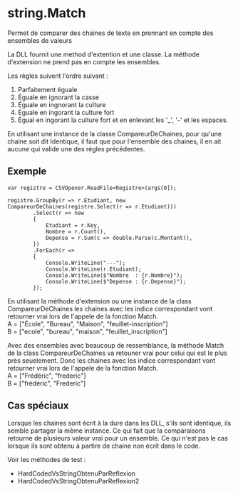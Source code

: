 # string.Match
Permet de comparer des chaines de texte en prennant en compte des ensembles de valeurs

La DLL fournit une method d'extention et une classe. La méthode d'extension ne prend pas en compte les ensembles.

Les règles suivent l'ordre suivant : 
1. Parfaitement éguale
2. Éguale en ignorant la casse
3. Éguale en ingnorant la culture
4. Éguale en ingorant la culture fort
5. Égual en ingorant la culture fort et en enlevant les '_', '-' et les espaces.

En utilisant une instance de la classe CompareurDeChaines, pour qu'une chaine soit dit Identique,
il faut que pour l'ensemble des chaines, il en ait aucune qui valide une des régles précédentes.

## Exemple
```
var registre = CSVOpener.ReadFile<Registre>(args[0]);
            
registre.GroupBy(r => r.Etudiant, new CompareurDeChaines(registre.Select(r => r.Etudiant)))
        .Select(r => new 
        {
            Etudiant = r.Key,
            Nombre = r.Count(),
            Depense = r.Sum(c => double.Parse(c.Montant)),
        })
        .ForEach(r =>
        {
            Console.WriteLine("---");
            Console.WriteLine(r.Etudiant);
            Console.WriteLine($"Nombre  : {r.Nombre}");
            Console.WriteLine($"Depense : {r.Depense}");
        });
```

En utilisant la méthode d'extension ou une instance de la class CompareurDeChaines les chaines
avec les indice correspondant vont retourner vrai lors de l'appele de la fonction Match.<br />
A = ["École", "Bureau", "Maison", "feuillet-inscription"]<br />
B = ["ecole", "bureau", "maison", "feuillet_inscription"]<br />

Avec des ensembles avec beaucoup de ressemblance, la méthode Match de la class CompareurDeChaines
va retouner vrai pour celui qui est le plus près seuelement.  Donc les chaines avec les indice 
correspondant vont retourner vrai lors de l'appele de la fonction Match.<br />
A = ["Frédéric", "frederic"]<br />
B = ["frédéric", "Frederic"]<br />

## Cas spéciaux
Lorsque les chaines sont écrit à la dure dans les DLL, s'ils sont identique, ils semble partager la
même instance. Ce qui fait que la comparaisons retourne de plusieurs valeur vrai pour un ensemble. 
Ce qui n'est pas le cas lorsque ils sont obtenu à partire de chaine non écrit dans le code.

Voir les méthodes de test :
- HardCodedVsStringObtenuParReflexion
- HardCodedVsStringObtenuParReflexion2